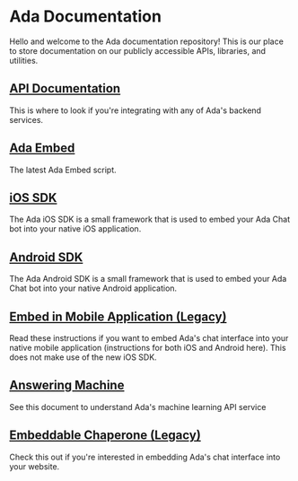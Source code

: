 # Ada Documentation

Hello and welcome to the Ada documentation repository! This is our place to store documentation on our publicly accessible APIs, libraries, and utilities.

## [API Documentation](/api/index.md)

This is where to look if you're integrating with any of Ada's backend services.

## [Ada Embed](/ada-embed.md)

The latest Ada Embed script.

## [iOS SDK](/ada-ios-sdk.md)

The Ada iOS SDK is a small framework that is used to embed your Ada Chat bot into your native iOS application.

## [Android SDK](/ada-android-sdk.md)

The Ada Android SDK is a small framework that is used to embed your Ada Chat bot into your native Android application.

## [Embed in Mobile Application (Legacy)](/embed-mobile.md)

Read these instructions if you want to embed Ada's chat interface into your native mobile application (instructions for both iOS and Android here). This does not make use of the new iOS SDK.

## [Answering Machine](/answering-machine/answering-machine.md)

See this document to understand Ada's machine learning API service

## [Embeddable Chaperone (Legacy)](/chaperone.md)

Check this out if you're interested in embedding Ada's chat interface into your website.
